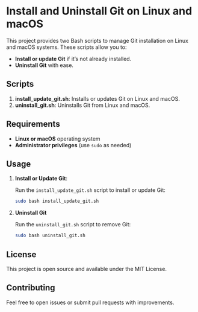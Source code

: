 # Install and Uninstall Git on Linux and macOS

This project provides two Bash scripts to manage Git installation on Linux and macOS systems. These scripts allow you to:

- **Install or update Git** if it’s not already installed.
- **Uninstall Git** with ease.

## Scripts

1. **install_update_git.sh**: Installs or updates Git on Linux and macOS.
2. **uninstall_git.sh**: Uninstalls Git from Linux and macOS.

## Requirements

- **Linux or macOS** operating system
- **Administrator privileges** (use `sudo` as needed)

## Usage

1. **Install or Update Git**:

   Run the `install_update_git.sh` script to install or update Git:

   ```bash
   sudo bash install_update_git.sh
   ```

2. **Uninstall Git**

   Run the `uninstall_git.sh` script to remove Git:

   ```bash
   sudo bash uninstall_git.sh
   ```

## License

This project is open source and available under the MIT License.

## Contributing

Feel free to open issues or submit pull requests with improvements.
